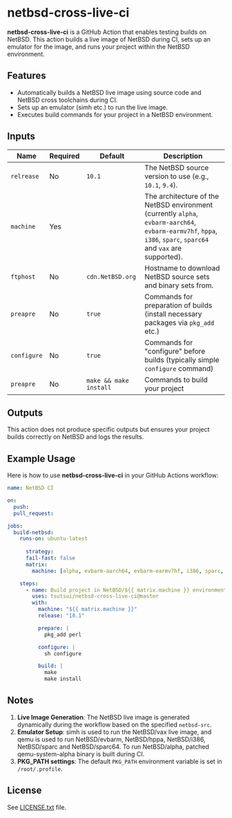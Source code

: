 # netbsd-cross-live-ci

**netbsd-cross-live-ci** is a GitHub Action that enables testing builds on NetBSD.
This action builds a live image of NetBSD during CI, sets up an emulator for the image,
and runs your project within the NetBSD environment.

## Features
- Automatically builds a NetBSD live image using source code and NetBSD cross toolchains during CI.
- Sets up an emulator (simh etc.) to run the live image.
- Executes build commands for your project in a NetBSD environment.

## Inputs

| Name           | Required | Default         | Description                                                      |
|----------------|----------|-----------------|------------------------------------------------------------------|
| `relrease`     | No       | `10.1`          | The NetBSD source version to use (e.g., `10.1`, `9.4`). |
| `machine`      | Yes      |                 | The architecture of the NetBSD environment (currently `alpha`, `evbarm-aarch64`, `evbarm-earmv7hf`, `hppa`, `i386`, `sparc`, `sparc64` and `vax` are supported). |
| `ftphost`      | No       | `cdn.NetBSD.org`| Hostname to download NetBSD source sets and binary sets from.  |
| `preapre`      | No       | `true`          | Commands for preparation of builds (install necessary packages via `pkg_add` etc.) |
| `configure`    | No       | `true`          | Commands for "configure" before builds (typically simple `configure` command) |
| `preapre`      | No       | `make && make install`| Commands to build your project |

## Outputs

This action does not produce specific outputs but ensures your project builds correctly on NetBSD and logs the results.

## Example Usage

Here is how to use **netbsd-cross-live-ci** in your GitHub Actions workflow:

```yaml
name: NetBSD CI

on:
  push:
  pull_request:

jobs:
  build-netbsd:
    runs-on: ubuntu-latest
    
      strategy:
      fail-fast: false
      matrix:
        machine: [alpha, evbarm-aarch64, evbarm-earmv7hf, i386, sparc, sparc64, vax]

    steps:
      - name: Build project in NetBSD/${{ matrix.machine }} environment
        uses: tsutsui/netbsd-cross-live-ci@master
        with:
          machine: "${{ matrix.machine }}"
          release: "10.1"

          prepare: |
            pkg_add perl

          configure: |
            sh configure

          build: |
            make
            make install

```

## Notes
1. **Live Image Generation**: The NetBSD live image is generated dynamically during the workflow based on the specified `netbsd-src`.
2. **Emulator Setup**: simh is used to run the NetBSD/vax live image, and qemu is used to run NetBSD/evbarm, NetBSD/hppa, NetBSD/i386, NetBSD/sparc and NetBSD/sparc64. To run NetBSD/alpha, patched qemu-system-alpha binary is built during CI.
3. **PKG_PATH settings**: The default `PKG_PATH` environment variable is set in `/root/.profile`.

## License
See [LICENSE.txt](LICENSE.txt) file.

